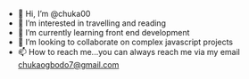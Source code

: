 - 👋 Hi, I’m @chuka00
- 👀 I’m interested in travelling and reading
- 🌱 I’m currently learning front end development
- 💞️ I’m looking to collaborate on complex javascript projects
- 📫 How to reach me...you can always reach me via my email chukaogbodo7@gmail.com

<!---
chuka00/chuka00 is a ✨ special ✨ repository because its `README.md` (this file) appears on your GitHub profile.
You can click the Preview link to take a look at your changes.
--->
